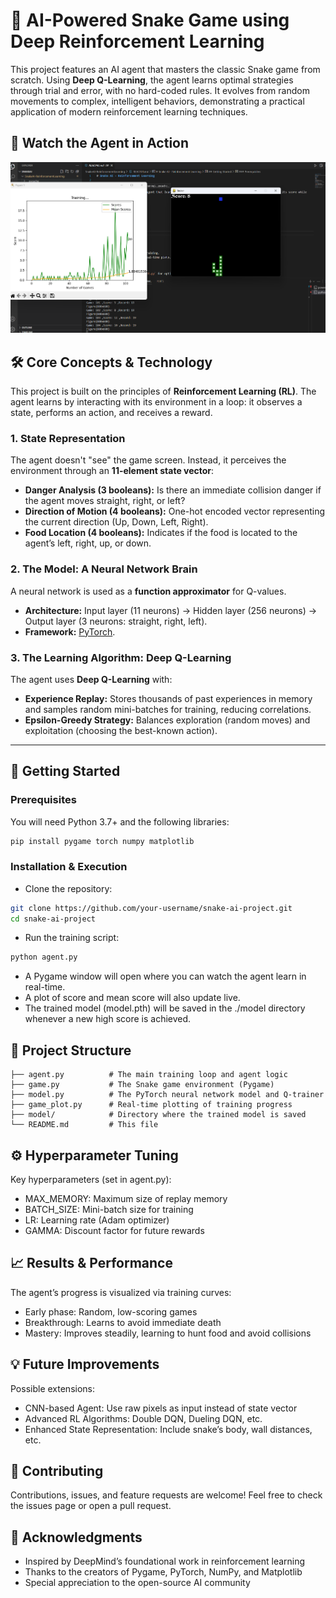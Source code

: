 # 🐍 AI-Powered Snake Game using Deep Reinforcement Learning

This project features an AI agent that masters the classic Snake game from scratch. Using **Deep Q-Learning**, the agent learns optimal strategies through trial and error, with no hard-coded rules. It evolves from random movements to complex, intelligent behaviors, demonstrating a practical application of modern reinforcement learning techniques.


## 🎥 Watch the Agent in Action
![Screenshot](./assets/screenshot.png)


## 🛠️ Core Concepts & Technology

This project is built on the principles of **Reinforcement Learning (RL)**. The agent learns by interacting with its environment in a loop: it observes a state, performs an action, and receives a reward.

### 1. State Representation
The agent doesn't "see" the game screen. Instead, it perceives the environment through an **11-element state vector**:

- **Danger Analysis (3 booleans):** Is there an immediate collision danger if the agent moves straight, right, or left?
- **Direction of Motion (4 booleans):** One-hot encoded vector representing the current direction (Up, Down, Left, Right).
- **Food Location (4 booleans):** Indicates if the food is located to the agent’s left, right, up, or down.

### 2. The Model: A Neural Network Brain
A neural network is used as a **function approximator** for Q-values.

- **Architecture:** Input layer (11 neurons) → Hidden layer (256 neurons) → Output layer (3 neurons: straight, right, left).  
- **Framework:** [PyTorch](https://pytorch.org).

### 3. The Learning Algorithm: Deep Q-Learning
The agent uses **Deep Q-Learning** with:

- **Experience Replay:** Stores thousands of past experiences in memory and samples random mini-batches for training, reducing correlations.
- **Epsilon-Greedy Strategy:** Balances exploration (random moves) and exploitation (choosing the best-known action).

---

## 🚀 Getting Started

### Prerequisites
You will need Python 3.7+ and the following libraries:

```bash
pip install pygame torch numpy matplotlib
```
### Installation & Execution
- Clone the repository:
```bash
git clone https://github.com/your-username/snake-ai-project.git
cd snake-ai-project
```
- Run the training script:
```bash
python agent.py
```
- A Pygame window will open where you can watch the agent learn in real-time.
- A plot of score and mean score will also update live.
- The trained model (model.pth) will be saved in the ./model directory whenever a new high score is achieved.

## 📁 Project Structure
```
├── agent.py          # The main training loop and agent logic
├── game.py           # The Snake game environment (Pygame)
├── model.py          # The PyTorch neural network model and Q-trainer
├── game_plot.py      # Real-time plotting of training progress
├── model/            # Directory where the trained model is saved
└── README.md         # This file
```

## ⚙️ Hyperparameter Tuning
Key hyperparameters (set in agent.py):
- MAX_MEMORY: Maximum size of replay memory
- BATCH_SIZE: Mini-batch size for training
- LR: Learning rate (Adam optimizer)
- GAMMA: Discount factor for future rewards

## 📈 Results & Performance
The agent’s progress is visualized via training curves:
- Early phase: Random, low-scoring games
- Breakthrough: Learns to avoid immediate death
- Mastery: Improves steadily, learning to hunt food and avoid collisions

## 💡 Future Improvements
Possible extensions:
- CNN-based Agent: Use raw pixels as input instead of state vector
- Advanced RL Algorithms: Double DQN, Dueling DQN, etc.
- Enhanced State Representation: Include snake’s body, wall distances, etc.

## 🤝 Contributing
Contributions, issues, and feature requests are welcome!
Feel free to check the issues page
 or open a pull request.

## 🙏 Acknowledgments
- Inspired by DeepMind’s foundational work in reinforcement learning
- Thanks to the creators of Pygame, PyTorch, NumPy, and Matplotlib
- Special appreciation to the open-source AI community
